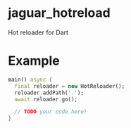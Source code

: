 # jaguar_hotreload

Hot reloader for Dart

# Example

```dart
main() async {
  final reloader = new HotReloader();
  reloader.addPath('.');
  await reloader.go();

  // TODO your code here!
}
```
